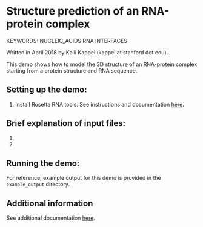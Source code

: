 Structure prediction of an RNA-protein complex
=====================================================================================

KEYWORDS: NUCLEIC_ACIDS RNA INTERFACES

Written in April 2018 by Kalli Kappel (kappel at stanford dot edu).  

This demo shows how to model the 3D structure of an RNA-protein complex starting from a protein structure and RNA sequence.


## Setting up the demo: 

1. Install Rosetta RNA tools. See instructions and documentation [here](https://www.rosettacommons.org/docs/latest/application_documentation/rna/RNA-tools).

## Brief explanation of input files: 

1. 
2. 

## Running the demo:

For reference, example output for this demo is provided in the `example_output` directory. 

## Additional information

See additional documentation [here](https://www.rosettacommons.org/docs/latest/application_documentation/rna/rnp-modeling).
